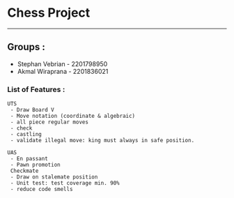 # Chess Project
---

## Groups :
- Stephan Vebrian - 2201798950
- Akmal Wiraprana - 2201836021

### List of Features : 
```
UTS 
 - Draw Board V
 - Move notation (coordinate & algebraic)
 - all piece regular moves
 - check
 - castling
 - validate illegal move: king must always in safe position.
```
```
UAS
 - En passant
 - Pawn promotion
 Checkmate
 - Draw on stalemate position
 - Unit test: test coverage min. 90%
 - reduce code smells
```